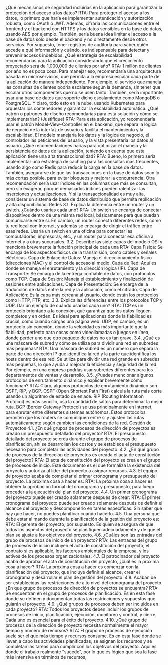 ¿Qué mecanismos de seguridad incluirías en la aplicación para garantizar la protección del acceso a los datos?
RTA: Para proteger el acceso a los datos, lo primero que haría es implementar autenticación y autorización robusta, como OAuth o JWT. Además, cifraría las comunicaciones entre el frontend y el backend con HTTPS y los datos sensibles en la base de datos, usando AES por ejemplo. También, sería buena idea limitar el acceso a la base de datos solo desde el backend y no directamente desde otros servicios. Por supuesto, tener registros de auditoría para saber quién accede a qué información y cuándo, es indispensable para detectar y prevenir accesos indebidos.
¿Qué estrategia de escalabilidad recomendarías para la aplicación considerando que el crecimiento proyectado será de 1,000,000 de clientes por año?
RTA: 1 millón de clientes por año no es poca cosa. Para manejar eso, recomendaría una arquitectura basada en microservicios, que permita a la empresa escalar cada parte de la aplicación de manera independiente. Por ejemplo, el servicio que maneja las consultas de clientes podría escalarse según la demanda, sin tener que escalar otros componentes que no se usen tanto. También, sería importante usar una base de datos que soporte dicho escalamiento como MongoDB o PostgreSQL. Y claro, todo esto en la nube, usando Kubernetes para orquestar los contenedores y garantizar la escalabilidad automática.
¿Qué patrón o patrones de diseño recomendarías para esta solución y cómo se implementarían? (Justifique)
RTA: Para esta aplicación, yo recomendaría usar el patrón Model-View-Controller en el backend, que separa la lógica de negocio de la interfaz de usuario y facilita el mantenimiento y la escalabilidad. El modelo manejaría los datos y la lógica de negocio, el controlador las peticiones del usuario, y la vista presentaría los datos al usuario. 
¿Qué recomendaciones harías para optimizar el manejo y la persistencia de datos de la aplicación, teniendo en cuenta que esta aplicación tiene una alta transaccionalidad?
RTA: Bueno, lo primero sería implementar una estrategia de caching para las consultas más frecuentes, usando algo como Redis para reducir la carga en la base de datos. También, asegurarse de que las transacciones en la base de datos sean lo más cortas posible, para evitar bloqueos y mejorar la concurrencia. Otra recomendación sería usar índices en las columnas que más se consultan, pero sin exagerar, porque demasiados índices pueden ralentizar las inserciones y actualizaciones. Y si la transaccionalidad es muy alta, considerar un sistema de base de datos distribuido que permita replicación y alta disponibilidad.
Redes
3.1. Explica la diferencia entre un router y un switch. ¿Cuándo usarías cada uno?
RTA: Un switch se encarga de conectar dispositivos dentro de una misma red local, básicamente para que puedan comunicarse entre sí. En cambio, un router conecta diferentes redes, como tu red local con Internet, y además se encarga de dirigir el tráfico entre esas redes. Usaría un switch en una oficina para conectar las computadoras, impresoras, etc., y un router para conectar esa oficina a Internet y a otras sucursales.
3.2. Describe las siete capas del modelo OSI y menciona brevemente la función principal de cada una
RTA:
Capa Física: Se encarga de los aspectos físicos de la transmisión, como cables y señales eléctricas.
Capa de Enlace de Datos: Maneja el direccionamiento físico (direcciones MAC) y el control de acceso al medio.
Capa de Red: Aquí es donde se maneja el enrutamiento y la dirección lógica (IP).
Capa de Transporte: Se encarga de la entrega confiable de datos, con protocolos como TCP.
Capa de Sesión: Maneja el establecimiento y finalización de sesiones entre aplicaciones.
Capa de Presentación: Se encarga de la traducción de datos entre la red y la aplicación, como el cifrado.
Capa de Aplicación: Es la capa más cercana al usuario, donde están los protocolos como HTTP, FTP, etc.
3.3. Explica las diferencias entre los protocolos TCP y UDP. Dar un ejemplo de cuándo usarías cada uno?
RTA: TCP es un protocolo orientado a la conexión, que garantiza que los datos lleguen completos y en orden. Es ideal para aplicaciones donde la fiabilidad es crucial, como cuando cargas una página web. UDP, en cambio, es un protocolo sin conexión, donde la velocidad es más importante que la fiabilidad, perfecto para cosas como videollamadas o juegos en línea, donde perder uno que otro paquete de datos no es tan grave.
3.4. ¿Qué es una máscara de subred y cómo se utiliza para dividir una red en subredes más pequeñas?
RTA: Una máscara de subred es un número que separa la parte de una dirección IP que identifica la red y la parte que identifica los hosts dentro de esa red. Se utiliza para dividir una red grande en subredes más pequeñas, lo que ayuda a mejorar la eficiencia y seguridad de la red. Por ejemplo, en una empresa podrías usar subredes diferentes para los departamentos de ventas y desarrollo.
3.5. ¿Puedes mencionar algunos protocolos de enrutamiento dinámico y explicar brevemente cómo funcionan?
RTA: Claro, algunos protocolos de enrutamiento dinámico son OSPF, RIP, y BGP. OSPF (Open Shortest Path First) calcula la ruta más corta usando un algoritmo de estado de enlace. RIP (Routing Information Protocol) es más sencillo, usa la cantidad de saltos para determinar la mejor ruta. BGP (Border Gateway Protocol) se usa principalmente en Internet, para enrutar entre diferentes sistemas autónomos. Estos protocolos permiten que los routers se comuniquen entre sí y ajusten las rutas automáticamente según cambien las condiciones de la red.
Gestión de Proyectos
4.1. ¿En qué grupos de procesos de dirección de proyectos es creado un presupuesto detallado del proyecto?
RTA: El presupuesto detallado del proyecto se crea durante el grupo de procesos de planificación, ahí se desarrollan los costos y se establece el presupuesto necesario para completar las actividades del proyecto.
4.2. ¿En qué grupo de procesos de la dirección de proyectos es creada el acta de constitución del proyecto?
RTA: El acta de constitución del proyecto se crea en el grupo de procesos de inicio. Este documento es el que formaliza la existencia del proyecto y autoriza al líder del proyecto a asignar recursos.
4.3. El equipo de proyecto acaba de completar el primer cronograma y presupuesto del proyecto. La próxima cosa a hacer es:
RTA: La próxima cosa a hacer es obtener la aprobación formal del cronograma y presupuesto, para luego proceder a la ejecución del plan del proyecto.
4.4. Un primer cronograma del proyecto puede ser creado solamente después de crear:
RTA: El primer cronograma del proyecto puede ser creado solamente después de definir el alcance del proyecto y descomponerlo en tareas específicas. Sin saber qué hay que hacer, no puedes planificar cuándo hacerlo.
4.5. Una persona que debe estar al mando durante la planificación de la gestión del proyecto es:
RTA: El gerente del proyecto, por supuesto. Es quien se asegura de que todos los aspectos del proyecto se planifiquen adecuadamente y de que el plan se ajuste a los objetivos del proyecto.
4.6. ¿Cuáles son las entradas del grupo de procesos de inicio de un proyecto?
RTA: Las entradas del grupo de procesos de inicio incluyen el acta de constitución del proyecto, el contrato si es aplicable, los factores ambientales de la empresa, y los activos de los procesos organizacionales.
4.7. El patrocinador del proyecto acaba de aprobar el acta de constitución del proyecto, ¿cuál es la próxima cosa a hacer?
RTA: La próxima cosa a hacer es comenzar con la planificación del proyecto, que incluye definir el alcance, crear el cronograma y desarrollar el plan de gestión del proyecto.
4.8. Acaban de ser establecidas las restricciones de alto nivel del cronograma del proyecto. ¿En qué grupo de procesos de dirección de proyectos se encuentra?
RTA: Se encuentran en el grupo de procesos de planificación. Es en esta fase donde se definen y documentan todas las restricciones y supuestos que guiarán el proyecto.
4.9. ¿Qué grupos de procesos deben ser incluidos en cada proyecto?
RTA: Todos los proyectos deben incluir los grupos de procesos de inicio, planificación, ejecución, monitoreo y control, y cierre. Cada uno es esencial para el éxito del proyecto.
4.10. ¿Qué grupo de procesos de la dirección de proyecto necesita normalmente el mayor tiempo y número de recursos?
RTA: El grupo de procesos de ejecución suele ser el que más tiempo y recursos consume. Es en esta fase donde se llevan a cabo las actividades planificadas, se asignan los recursos y se completan las tareas para cumplir con los objetivos del proyecto. Aquí es donde el trabajo realmente "sucede", por lo que es lógico que sea la fase más intensiva en términos de recursos,

